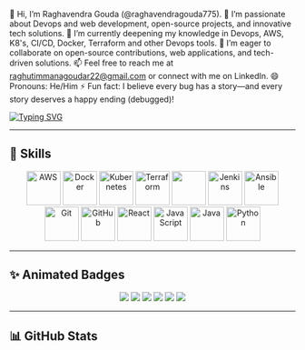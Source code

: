 👋 Hi, I’m Raghavendra Gouda (@raghavendragouda775).
👀 I’m passionate about Devops and web development, open-source projects, and innovative tech solutions.
🌱 I’m currently deepening my knowledge in Devops, AWS, K8's, CI/CD, Docker, Terraform and other Devops tools.
💞️ I’m eager to collaborate on open-source contributions, web applications, and tech-driven solutions.
📫 Feel free to reach me at raghutimmanagoudar22@gmail.com or connect with me on LinkedIn.
😄 Pronouns: He/Him
⚡ Fun fact: I believe every bug has a story—and every story deserves a happy ending (debugged)!


[![Typing SVG](https://readme-typing-svg.herokuapp.com?font=Fira+Code&size=24&duration=4000&pause=1000&color=00BFFF&center=true&vCenter=true&width=600&lines=DevOps+Engineer;Full+Stack+Developer;Cloud+%7C+CI%2FCD+%7C+Automation)](https://git.io/typing-svg)

---

## 🚀 Skills  

<p align="center">
  <!-- Cloud -->
  <img src="https://www.vectorlogo.zone/logos/amazon_aws/amazon_aws-icon.svg" title="AWS" alt="AWS" width="60" height="60"/>
  <img src="https://cdn.jsdelivr.net/gh/devicons/devicon/icons/docker/docker-original.svg" title="Docker" alt="Docker" width="60" height="60"/>
  <img src="https://cdn.jsdelivr.net/gh/devicons/devicon/icons/kubernetes/kubernetes-plain.svg" title="Kubernetes" alt="Kubernetes" width="60" height="60"/>
  <img src="https://www.vectorlogo.zone/logos/terraformio/terraformio-icon.svg" title="Terraform" alt="Terraform" width="60" height="60"/>
  <img src="https://media.giphy.com/media/LMcB8XospGZO8UQq87/giphy.gif" width="60"/>
  <img src="https://www.vectorlogo.zone/logos/jenkins/jenkins-icon.svg" title="Jenkins" alt="Jenkins" width="60" height="60"/>
  <img src="https://www.vectorlogo.zone/logos/ansible/ansible-icon.svg" title="Ansible" alt="Ansible" width="60" height="60"/>
  <img src="https://cdn.jsdelivr.net/gh/devicons/devicon/icons/git/git-original.svg" title="Git" alt="Git" width="60" height="60"/>
  <img src="https://cdn.jsdelivr.net/gh/devicons/devicon/icons/github/github-original.svg" title="GitHub" alt="GitHub" width="60" height="60"/>
  <img src="https://cdn.jsdelivr.net/gh/devicons/devicon/icons/react/react-original.svg" title="React" alt="React" width="60" height="60"/>
  <img src="https://cdn.jsdelivr.net/gh/devicons/devicon/icons/javascript/javascript-original.svg" title="JavaScript" alt="JavaScript" width="60" height="60"/>
  <img src="https://cdn.jsdelivr.net/gh/devicons/devicon/icons/java/java-original.svg" title="Java" alt="Java" width="60" height="60"/>
  <img src="https://cdn.jsdelivr.net/gh/devicons/devicon/icons/python/python-original.svg" title="Python" alt="Python" width="60" height="60"/>
</p>

---

## ✨ Animated Badges  

<p align="center">
  <img src="https://img.shields.io/badge/Docker-2496ED?style=for-the-badge&logo=docker&logoColor=white" />
  <img src="https://img.shields.io/badge/Kubernetes-326ce5?style=for-the-badge&logo=kubernetes&logoColor=white" />
  <img src="https://img.shields.io/badge/AWS-FF9900?style=for-the-badge&logo=amazonaws&logoColor=white" />
  <img src="https://img.shields.io/badge/Terraform-623CE4?style=for-the-badge&logo=terraform&logoColor=white" />
  <img src="https://img.shields.io/badge/Jenkins-D33833?style=for-the-badge&logo=jenkins&logoColor=white" />
  <img src="https://img.shields.io/badge/Ansible-EE0000?style=for-the-badge&logo=ansible&logoColor=white" />
</p>

---

## 📊 GitHub Stats  

<p align="center">
  <img src="https://github-readme-stats.vercel.app/api?username
